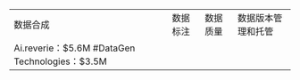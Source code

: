 <table>
   <tr>
      <td>数据合成</td>
      <td>数据标注</td>
      <td>数据质量</td>
      <td>数据版本管理和托管</td>
   </tr>
   <tr>
      <td>Ai.reverie：$5.6M #DataGen Technologies：$3.5M</td>
   </tr>

</table>
